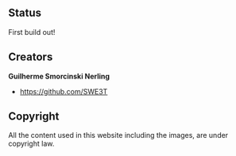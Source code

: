 ## Status

First build out!

## Creators

**Guilherme Smorcinski Nerling**

- <https://github.com/SWE3T>

## Copyright 

All the content used in this website including the images, are under copyright law.
